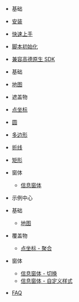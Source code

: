 - 基础
 - [安装](zh-cn/introduction/install)
 - [快速上手](zh-cn/introduction/quick-start)
 - [脚本初始化](zh-cn/introduction/init)
 - [兼容高德原生 SDK](zh-cn/introduction/compatible)
- 基础
 - [地图](zh-cn/base/map)

- 遮盖物
 - [点坐标](zh-cn/coverings/marker)
 - [圆](zh-cn/coverings/circle)
 - [多边形](zh-cn/coverings/polygon)
 - [折线](zh-cn/coverings/polyline)
 - [矩形](zh-cn/coverings/rectangle)
- 窗体
  - [信息窗体](zh-cn/windows/info-window)
  
- 示例中心
 - 基础
   - [地图](zh-cn/examples/base/map.md)
 - 覆盖物
   - [点坐标 - 聚合](zh-cn/examples/coverings/marker-cluster.md)
   
 - 窗体
   - [信息窗体 - 切换](zh-cn/examples/windows/info-window.md)
   - [信息窗体 - 自定义样式](zh-cn/examples/windows/info-window-custom-content.md)

- [FAQ](zh-cn/faq.md)
